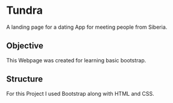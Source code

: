 # Tundra

A landing page for a dating App for meeting people from Siberia.

## Objective

This Webpage was created for learning basic bootstrap.

## Structure

For this Project I used Bootstrap along with HTML and CSS.